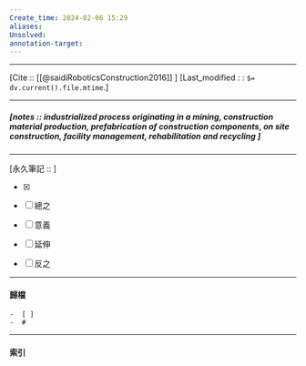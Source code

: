 ```yaml
---
Create_time: 2024-02-06 15:29
aliases: 
Unsolved: 
annotation-target:
---
```


---
[Cite :: [[@saidiRoboticsConstruction2016]] ]
[Last_modified : : `$= dv.current().file.mtime`.]


---
##### [notes :: industrialized process originating in a mining, construction material production, prefabrication of construction components, on site construction, facility management, rehabilitation and recycling  ]


---

[永久筆記 :: ]
	
- [x]

- [ ] 總之

- [ ] 意義

- [ ] 延伸

- [ ] 反之


---
#### 歸檔 
	-  [ ]
	-  #


---
#### 索引
